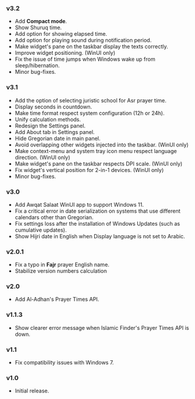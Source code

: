 ### v3.2

- Add **Compact mode**.
- Show Shuruq time.
- Add option for showing elapsed time.
- Add option for playing sound during notification period.
- Make widget's pane on the taskbar display the texts correctly.
- Improve widget positioning. (WinUI only)
- Fix the issue of time jumps when Windows wake up from sleep/hibernation.
- Minor bug-fixes.

### v3.1

- Add the option of selecting juristic school for Asr prayer time.
- Display seconds in countdown.
- Make time format respect system configuration (12h or 24h).
- Unify calculation methods.
- Redesign the Settings panel.
- Add About tab in Settings panel.
- Hide Gregorian date in main panel.
- Avoid overlapping other widgets injected into the taskbar. (WinUI only)
- Make context-menu and system tray icon menu respect language direction. (WinUI only)
- Make widget's pane on the taskbar respects DPI scale. (WinUI only)
- Fix widget's vertical position for 2-in-1 devices. (WinUI only)
- Minor bug-fixes.

### v3.0

- Add Awqat Salaat WinUI app to support Windows 11.
- Fix a critical error in date serialization on systems that use different calendars other than Gregorian.
- Fix settings loss after the installation of Windows Updates (such as cumulative updates).
- Show Hijri date in English when Display language is not set to Arabic.

### v2.0.1

- Fix a typo in **Fajr** prayer English name.
- Stabilize version numbers calculation

### v2.0

- Add Al-Adhan's Prayer Times API.

### v1.1.3

- Show clearer error message when Islamic Finder's Prayer Times API is down.

### v1.1

- Fix compatibility issues with Windows 7.

### v1.0

- Initial release.